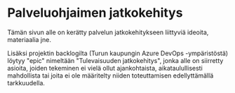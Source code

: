 # Palveluohjaimen jatkokehitys

Tämän sivun alle on kerätty palvelun jatkokehitykseen liittyviä ideoita, materiaalia jne.

Lisäksi projektin backlogilta (Turun kaupungin Azure DevOps -ympäristöstä) löytyy "epic" nimeltään "Tulevaisuuden jatkokehitys", jonka alle on siirretty asioita, joiden tekeminen ei vielä ollut ajankohtaista, aikataulullisesti mahdollista tai joita ei ole määritelty niiden toteuttamisen edellyttämällä tarkkuudella.
